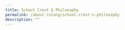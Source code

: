```yaml
---
title: School Crest & Philosophy
permalink: /about-rulang/school-crest-n-philosophy
description: ""
---
```

